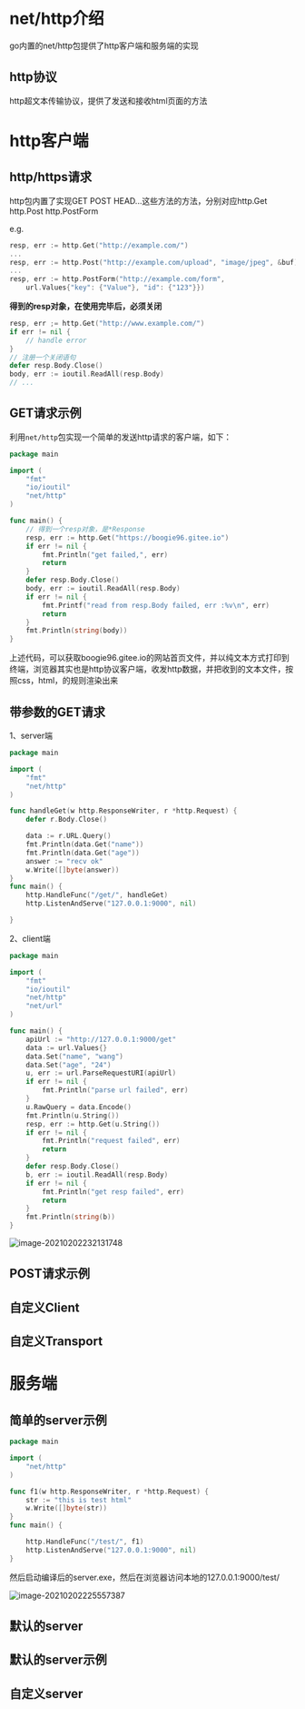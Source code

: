 # net/http介绍

go内置的net/http包提供了http客户端和服务端的实现

## http协议

http超文本传输协议，提供了发送和接收html页面的方法

# http客户端

## http/https请求

http包内置了实现GET POST HEAD...这些方法的方法，分别对应http.Get http.Post http.PostForm

e.g.

```go
resp, err := http.Get("http://example.com/")
...
resp, err := http.Post("http://example.com/upload", "image/jpeg", &buf)
...
resp, err := http.PostForm("http://example.com/form",
	url.Values{"key": {"Value"}, "id": {"123"}})
```

**得到的resp对象，在使用完毕后，必须关闭**

```go
resp, err ;= http.Get("http://www.example.com/")
if err != nil {
    // handle error
}
// 注册一个关闭语句
defer resp.Body.Close()
body, err := ioutil.ReadAll(resp.Body)
// ...
```



## GET请求示例

利用`net/http`包实现一个简单的发送http请求的客户端，如下：

```go
package main

import (
	"fmt"
	"io/ioutil"
	"net/http"
)

func main() {
	// 得到一个resp对象，是*Response
	resp, err := http.Get("https://boogie96.gitee.io")
	if err != nil {
		fmt.Println("get failed,", err)
		return
	}
	defer resp.Body.Close()
	body, err := ioutil.ReadAll(resp.Body)
	if err != nil {
		fmt.Printf("read from resp.Body failed, err :%v\n", err)
		return
	}
	fmt.Println(string(body))
}

```

上述代码，可以获取boogie96.gitee.io的网站首页文件，并以纯文本方式打印到终端，浏览器其实也是http协议客户端，收发http数据，并把收到的文本文件，按照css，html，的规则渲染出来

## 带参数的GET请求

1、server端

```go
package main

import (
	"fmt"
	"net/http"
)

func handleGet(w http.ResponseWriter, r *http.Request) {
	defer r.Body.Close()

	data := r.URL.Query()
	fmt.Println(data.Get("name"))
	fmt.Println(data.Get("age"))
	answer := "recv ok"
	w.Write([]byte(answer))
}
func main() {
	http.HandleFunc("/get/", handleGet)
	http.ListenAndServe("127.0.0.1:9000", nil)

}

```



2、client端

```go
package main

import (
	"fmt"
	"io/ioutil"
	"net/http"
	"net/url"
)

func main() {
	apiUrl := "http://127.0.0.1:9000/get"
	data := url.Values{}
	data.Set("name", "wang")
	data.Set("age", "24")
	u, err := url.ParseRequestURI(apiUrl)
	if err != nil {
		fmt.Println("parse url failed", err)
	}
	u.RawQuery = data.Encode()
	fmt.Println(u.String())
	resp, err := http.Get(u.String())
	if err != nil {
		fmt.Println("request failed", err)
		return
	}
	defer resp.Body.Close()
	b, err := ioutil.ReadAll(resp.Body)
	if err != nil {
		fmt.Println("get resp failed", err)
		return
	}
	fmt.Println(string(b))
}

```

![image-20210202232131748](https://gitee.com/boogie96/pic-go-bed/raw/master/img/image-20210202232131748.png)

## POST请求示例

## 自定义Client

## 自定义Transport

# 服务端

## 简单的server示例

```go
package main

import (
	"net/http"
)

func f1(w http.ResponseWriter, r *http.Request) {
	str := "this is test html"
	w.Write([]byte(str))
}
func main() {

	http.HandleFunc("/test/", f1)
	http.ListenAndServe("127.0.0.1:9000", nil)
}

```

然后启动编译后的server.exe，然后在浏览器访问本地的127.0.0.1:9000/test/

![image-20210202225557387](https://gitee.com/boogie96/pic-go-bed/raw/master/img/image-20210202225557387.png)

## 默认的server

## 默认的server示例

## 自定义server

